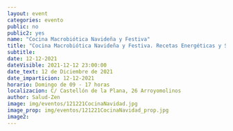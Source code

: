 ```yaml
---
layout: event
categories: evento
public: no
public2: yes
name: "Cocina Macrobiótica Navideña y Festiva"
title: "Cocina Macrobiótica Navideña y Festiva. Recetas Energéticas y Saludable para Navidad"
subtitle:
date: 12-12-2021
dateVisible: 2021-12-12 23:00:00
date_text: 12 de Diciembre de 2021
date_imparticion: 12-12-2021
horario: Domingo de 09 - 17 horas
localizacion: C/ Castellón de la Plana, 26 Arroyomolinos
author: Salud-Zen
image: img/eventos/121221CocinaNavidad.jpg
image_prop: img/eventos/121221CocinaNavidad_prop.jpg
image2:
---
```

